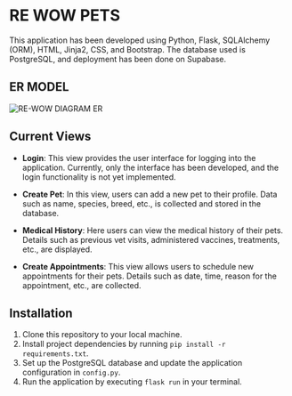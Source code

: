 # RE WOW PETS

This application has been developed using Python, Flask, SQLAlchemy (ORM), HTML, Jinja2, CSS, and Bootstrap. The database used is PostgreSQL, and deployment has been done on Supabase.

## ER MODEL
![RE-WOW DIAGRAM ER](https://github.com/cristiancastano852/Re_Wow_Pets/assets/44209773/bea25ce5-2388-4f37-869e-7ed6c3ac65c5)

## Current Views

- **Login**: This view provides the user interface for logging into the application. Currently, only the interface has been developed, and the login functionality is not yet implemented.

- **Create Pet**: In this view, users can add a new pet to their profile. Data such as name, species, breed, etc., is collected and stored in the database.

- **Medical History**: Here users can view the medical history of their pets. Details such as previous vet visits, administered vaccines, treatments, etc., are displayed.

- **Create Appointments**: This view allows users to schedule new appointments for their pets. Details such as date, time, reason for the appointment, etc., are collected.

## Installation

1. Clone this repository to your local machine.
2. Install project dependencies by running `pip install -r requirements.txt`.
3. Set up the PostgreSQL database and update the application configuration in `config.py`.
4. Run the application by executing `flask run` in your terminal.
